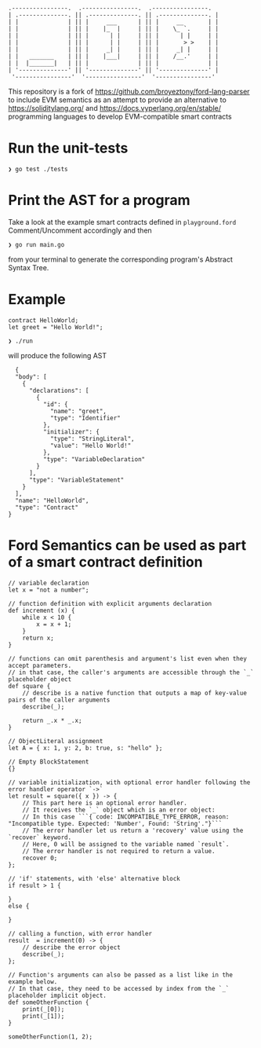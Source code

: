 ```ford
.----------------.  .----------------.  .----------------. 
| .--------------. || .--------------. || .--------------. |
| |              | || |     ___      | || |     __       | |
| |              | || |    |_  |     | || |    \_ `.     | |
| |              | || |      | |     | || |      | |     | |
| |              | || |      | |     | || |       > >    | |
| |              | || |     _| |     | || |     _| |     | |
| |   _______    | || |    |___|     | || |    /__.'     | |
| |  |_______|   | || |              | || |              | |
| '--------------' || '--------------' || '--------------' |
 '----------------'  '----------------'  '----------------'
```

This repository is a fork of https://github.com/broyeztony/ford-lang-parser to include EVM semantics
as an attempt to provide an alternative to https://soliditylang.org/ and https://docs.vyperlang.org/en/stable/ programming languages
to develop EVM-compatible smart contracts

# Run the unit-tests
```shell
❯ go test ./tests
```

# Print the AST for a program
Take a look at the example smart contracts defined in `playground.ford`
Comment/Uncomment accordingly and then 
```shell
❯ go run main.go
```
from your terminal to generate the corresponding program's Abstract Syntax Tree.

# Example
```
contract HelloWorld;
let greet = "Hello World!";

❯ ./run
```

will produce the following AST

```ford
  {
  "body": [
    {
      "declarations": [
        {
          "id": {
            "name": "greet",
            "type": "Identifier"
          },
          "initializer": {
            "type": "StringLiteral",
            "value": "Hello World!"
          },
          "type": "VariableDeclaration"
        }
      ],
      "type": "VariableStatement"
    }
  ],
  "name": "HelloWorld",
  "type": "Contract"
}

```

# Ford Semantics can be used as part of a smart contract definition
```ford
// variable declaration
let x = "not a number";

// function definition with explicit arguments declaration
def increment (x) {
    while x < 10 {
        x = x + 1;
    }
    return x;
}

// functions can omit parenthesis and argument's list even when they accept parameters.
// in that case, the caller's arguments are accessible through the `_` placeholder object
def square {
    // describe is a native function that outputs a map of key-value pairs of the caller arguments
    describe(_);

    return _.x * _.x;
}

// ObjectLiteral assignment
let A = { x: 1, y: 2, b: true, s: "hello" };

// Empty BlockStatement
{}

// variable initialization, with optional error handler following the error handler operator `->`
let result = square({ x }) -> {
    // This part here is an optional error handler.
    // It receives the `_` object which is an error object:
    // In this case ```{ code: INCOMPATIBLE_TYPE_ERROR, reason: "Incompatible type. Expected: 'Number', Found: 'String'."}```
    // The error handler let us return a 'recovery' value using the `recover` keyword. 
    // Here, 0 will be assigned to the variable named `result`.
    // The error handler is not required to return a value.
    recover 0;
};

// 'if' statements, with 'else' alternative block
if result > 1 {

}
else {

}

// calling a function, with error handler
result  = increment(0) -> {
    // describe the error object
    describe(_);
};

// Function's arguments can also be passed as a list like in the example below.
// In that case, they need to be accessed by index from the `_` placeholder implicit object.
def someOtherFunction {
    print(_[0]);
    print(_[1]);
}

someOtherFunction(1, 2);
```
